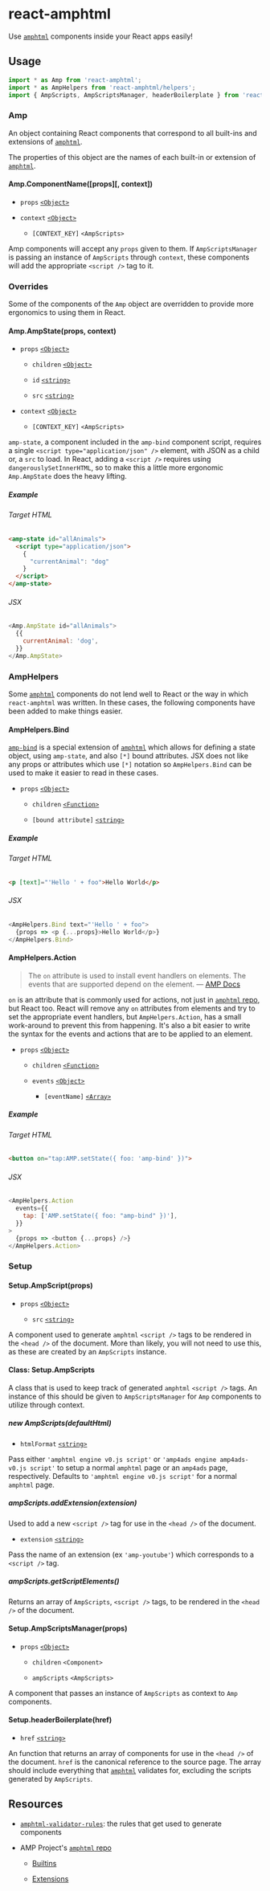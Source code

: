 # react-amphtml

Use [`amphtml`][amp repo] components inside your React apps easily!

## Usage

```js
import * as Amp from 'react-amphtml';
import * as AmpHelpers from 'react-amphtml/helpers';
import { AmpScripts, AmpScriptsManager, headerBoilerplate } from 'react-amphtml/setup';
```

### Amp

An object containing React components that correspond to all built-ins and
extensions of [`amphtml`][amp repo].

The properties of this object are the names of each built-in or extension of
[`amphtml`][amp repo].

#### Amp.ComponentName(\[props\]\[, context\])

*   `props` [`<Object>`][mdn object]

*   `context` [`<Object>`][mdn object]

    *   `[CONTEXT_KEY]` `<AmpScripts>`

Amp components will accept any `props` given to them. If `AmpScriptsManager` is
passing an instance of `AmpScripts` through `context`, these components will add
the appropriate `<script />` tag to it.

### Overrides

Some of the components of the `Amp` object are overridden to provide more
ergonomics to using them in React.

#### Amp.AmpState(props, context)

*   `props` [`<Object>`][mdn object]

    *   `children` [`<Object>`][mdn object]

    *   `id` [`<string>`][mdn string]

    *   `src` [`<string>`][mdn string]

*   `context` [`<Object>`][mdn object]

    *   `[CONTEXT_KEY]` `<AmpScripts>`

`amp-state`, a component included in the `amp-bind` component script, requires
a single `<script type="application/json" />` element, with JSON as a child or,
a `src` to load. In React, adding a `<script />` requires using
`dangerouslySetInnerHTML`, so to make this a little more ergonomic
`Amp.AmpState` does the heavy lifting.

##### Example

###### Target HTML

```html
<amp-state id="allAnimals">
  <script type="application/json">
    {
      "currentAnimal": "dog"
    }
  </script>
</amp-state>
```

###### JSX

```js
<Amp.AmpState id="allAnimals">
  {{
    currentAnimal: 'dog',
  }}
</Amp.AmpState>
```

### AmpHelpers

Some [`amphtml`][amp repo] components do not lend well to React or the way in
which `react-amphtml` was written. In these cases, the following components have
been added to make things easier.

#### AmpHelpers.Bind

[`amp-bind`][amp docs amp-bind] is a special extension of [`amphtml`][amp repo]
which allows for defining a state object, using `amp-state`, and also `[*]`
bound attributes. JSX does not like any props or attributes which use `[*]`
notation so `AmpHelpers.Bind` can be used to make it easier to read in these cases.

*   `props` [`<Object>`][mdn object]

    *   `children` [`<Function>`][mdn function]

    *   `[bound attribute]` [`<string>`][mdn string]

##### Example

###### Target HTML

```html
<p [text]="'Hello ' + foo">Hello World</p>
```

###### JSX

```js
<AmpHelpers.Bind text="'Hello ' + foo">
  {props => <p {...props}>Hello World</p>}
</AmpHelpers.Bind>
```

[amp docs amp-bind]: https://www.ampproject.org/docs/reference/components/amp-bind

#### AmpHelpers.Action

> The `on` attribute is used to install event handlers on elements. The events
> that are supported depend on the element. &mdash; [AMP Docs][amp docs on]

`on` is an attribute that is commonly used for actions, not just in
[`amphtml` repo][amp repo], but React too. React will remove any `on` attributes
from elements and try to set the appropriate event handlers, but
`AmpHelpers.Action`, has a small work-around to prevent this from happening. It's
also a bit easier to write the syntax for the events and actions that are to be
applied to an element.

*   `props` [`<Object>`][mdn object]

    *   `children` [`<Function>`][mdn function]

    *   `events` [`<Object>`][mdn object]

        *   `[eventName]` [`<Array>`][mdn array]

##### Example

###### Target HTML

```html
<button on="tap:AMP.setState({ foo: 'amp-bind' })">
```

###### JSX

```js
<AmpHelpers.Action
  events={{
    tap: ['AMP.setState({ foo: "amp-bind" })'],
  }}
>
  {props => <button {...props} />}
</AmpHelpers.Action>
```

[amp docs on]: https://www.ampproject.org/docs/reference/common_attributes#on

### Setup

#### Setup.AmpScript(props)

*   `props` [`<Object>`][mdn object]

    *   `src` [`<string>`][mdn string]

A component used to generate `amphtml` `<script />` tags to be rendered in the
`<head />` of the document. More than likely, you will not need to use this, as
these are created by an `AmpScripts` instance.

#### Class: Setup.AmpScripts

A class that is used to keep track of generated `amphtml` `<script />` tags. An
instance of this should be given to `AmpScriptsManager` for `Amp` components to
utilize through context.

##### new AmpScripts(defaultHtml)

*   `htmlFormat` [`<string>`][mdn string]

Pass either `'amphtml engine v0.js script'` or
`'amp4ads engine amp4ads-v0.js script'` to setup a normal `amphtml` page or an
`amp4ads` page, respectively. Defaults to `'amphtml engine v0.js script'` for a
normal `amphtml` page.

##### ampScripts.addExtension(extension)

Used to add a new `<script />` tag for use in the `<head />` of the
document.

*   `extension` [`<string>`][mdn string]

Pass the name of an extension (ex `'amp-youtube'`) which corresponds to a
`<script />` tag.

##### ampScripts.getScriptElements()

Returns an array of `AmpScripts`, `<script />` tags, to be rendered in the
`<head />` of the document.

#### Setup.AmpScriptsManager(props)

*   `props` [`<Object>`][mdn object]

    *   `children` `<Component>`

    *   `ampScripts` `<AmpScripts>`

A component that passes an instance of `AmpScripts` as context to `Amp`
components.

#### Setup.headerBoilerplate(href)

*   `href` [`<string>`][mdn string]

An function that returns an array of components for use in the `<head />` of the
document. `href` is the canonical reference to the source page. The array should
include everything that [`amphtml`][amp repo] validates for, excluding the
scripts generated by `AmpScripts`.

## Resources

*   [`amphtml-validator-rules`][amp rules]: the rules that get used to generate
    components

*   AMP Project's [`amphtml` repo][amp repo]

    *   [Builtins][amp repo builtins]

    *   [Extensions][amp repo extensions]

[amp rules]: https://github.com/dfrankland/amphtml-validator-rules
[amp repo]: https://github.com/ampproject/amphtml
[amp repo builtins]: ttps://github.com/ampproject/amphtml/tree/master/builtins
[amp repo extensions]: https://github.com/ampproject/amphtml/tree/master/extensions
[mdn object]: https://developer.mozilla.org/en-US/docs/Web/JavaScript/Reference/Global_Objects/Object
[mdn string]: https://developer.mozilla.org/en-US/docs/Web/JavaScript/Data_structures#String_type
[mdn array]: https://developer.mozilla.org/en-US/docs/Web/JavaScript/Reference/Global_Objects/Array
[mdn function]: https://developer.mozilla.org/en-US/docs/Web/JavaScript/Reference/Global_Objects/Function
